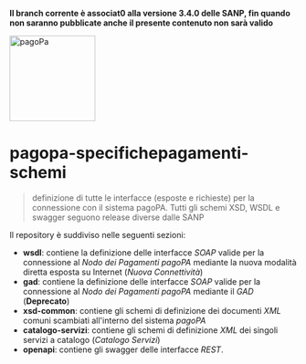 
**Il branch corrente è associat0 alla versione 3.4.0 delle SANP, fin quando non saranno pubblicate anche il presente contenuto non sarà valido**

<img width="150px"  src="https://www.pagopa.gov.it/assets/images/pagopa-logo.png" title="pagoPa" alt="pagoPa">

# pagopa-specifichepagamenti-schemi
> definizione di tutte le interfacce (esposte e richieste) per la connessione con il sistema pagoPA.
> Tutti gli schemi XSD, WSDL e swagger seguono release diverse dalle SANP

Il repository è suddiviso nelle seguenti sezioni:

* **wsdl**: contiene la definizione delle interfacce _SOAP_ valide per la connessione al _Nodo dei Pagamenti pagoPA_ 
mediante la nuova modalità diretta esposta su Internet (_Nuova Connettività_)
* **gad**: contiene la definizione delle interfacce _SOAP_ valide per la connessione al _Nodo dei Pagamenti pagoPA_ mediante
il _GAD_ (**Deprecato**)
* **xsd-common**: contiene gli schemi di definizione dei documenti _XML_ comuni scambiati all'interno del sistema _pagoPA_
* **catalogo-servizi**: contiene gli schemi di definizione _XML_ dei singoli servizi a catalogo (_Catalogo Servizi_) 
* **openapi**: contiene gli swagger delle interfacce _REST_.
